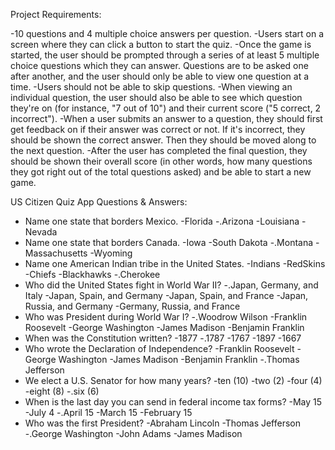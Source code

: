 Project Requirements:

-10 questions and 4 multiple choice answers per question.
-Users start on a screen where they can click a button to start the quiz.
-Once the game is started, the user should be prompted through a series of at least 5 multiple choice questions which they can answer. Questions are to be asked one after another, and the user should only be able to view one question at a time.
-Users should not be able to skip questions.
-When viewing an individual question, the user should also be able to see which question they're on (for instance, "7 out of 10") and their current score ("5 correct, 2 incorrect").
-When a user submits an answer to a question, they should first get feedback on if their answer was correct or not. If it's incorrect, they should be shown the correct answer. Then they should be moved along to the next question.
-After the user has completed the final question, they should be shown their overall score (in other words, how many questions they got right out of the total questions asked) and be able to start a new game.


US Citizen Quiz App
Questions & Answers:
- Name one state that borders Mexico.
  -Florida
  -.Arizona
  -Louisiana
  -Nevada
- Name one state that borders Canada.
  -Iowa
  -South Dakota
  -.Montana
  -Massachusetts
  -Wyoming
- Name one American Indian tribe in the United States.
  -Indians
  -RedSkins
  -Chiefs
  -Blackhawks
  -.Cherokee
-  Who did the United States fight in World War II?
  -.Japan, Germany, and Italy
  -Japan, Spain, and Germany
  -Japan, Spain, and France
  -Japan, Russia, and Germany
  -Germany, Russia, and France
- Who was President during World War I?
  -.Woodrow Wilson
  -Franklin Roosevelt
  -George Washington
  -James Madison
  -Benjamin Franklin
- When was the Constitution written?
  -1877
  -.1787
  -1767
  -1897
  -1667
- Who wrote the Declaration of Independence?
  -Franklin Roosevelt
  -George Washington
  -James Madison
  -Benjamin Franklin
  -.Thomas Jefferson
- We elect a U.S. Senator for how many years?
  -ten (10)
  -two (2)
  -four (4)
  -eight (8)
  -.six (6)
- When is the last day you can send in federal income tax forms?
  -May 15
  -July 4
  -.April 15
  -March 15
  -February 15
- Who was the first President?
  -Abraham Lincoln
  -Thomas Jefferson
  -.George Washington
  -John Adams
  -James Madison
